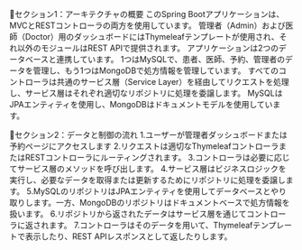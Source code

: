 🚀セクション1：アーキテクチャの概要
	このSpring Bootアプリケーションは、MVCとRESTコントローラの両方を使用しています。
	管理者（Admin）および医師（Doctor）用のダッシュボードにはThymeleafテンプレートが使用され、それ以外のモジュールはREST APIで提供されます。
	アプリケーションは2つのデータベースと連携しています。
	1つはMySQLで、患者、医師、予約、管理者のデータを管理し、もう1つはMongoDBで処方情報を管理しています。
	すべてのコントローラは共通のサービス層（Service Layer）を経由してリクエストを処理し、サービス層はそれぞれ適切なリポジトリに処理を委譲します。
	MySQLはJPAエンティティを使用し、MongoDBはドキュメントモデルを使用しています。

🚀セクション2：データと制御の流れ
	1.ユーザーが管理者ダッシュボードまたは予約ページにアクセスします
	2.リクエストは適切なThymeleafコントローラまたはRESTコントローラにルーティングされます。
	3.コントローラは必要に応じてサービス層のメソッドを呼び出します。
	4.サービス層はビジネスロジックを実行し、必要なデータを取得または更新するためにリポジトリに処理を委譲します。
	5.MySQLのリポジトリはJPAエンティティを使用してデータベースとやり取りします。一方、MongoDBのリポジトリはドキュメントベースで処方情報を扱います。
	6.リポジトリから返されたデータはサービス層を通じてコントローラに返されます。
	7.コントローラはそのデータを用いて、Thymeleafテンプレートで表示したり、REST APIレスポンスとして返したりします。
	
	
